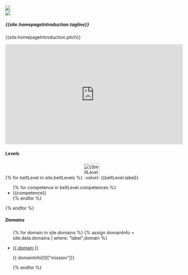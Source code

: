 
<div class="row">
    <div class="col-md-5 col-sm-4 text-center">
        <img class="img-fluid" src="images/DojoLogo-Black-Center.png" style="max-height:350px">
    </div>
    <div class="col-md-7 col-sm-8 text-right d-none d-sm-block">
        <img class="img-fluid" src="images/Pagoda-Black.png" style="max-height:350px">
    </div>
</div>

<h5>{{site.homepageIntroduction.tagline}}</h5>

<p>{{site.homepageIntroduction.pitch}}</p>

<iframe width="560" height="315" src="https://www.youtube.com/embed/fXoVm5iTSCc?si=SICIOfw8SJkTLDzU" title="YouTube video player" frameborder="0" allow="accelerometer; autoplay; clipboard-write; encrypted-media; gyroscope; picture-in-picture; web-share" referrerpolicy="strict-origin-when-cross-origin" allowfullscreen></iframe>

<br/>
<h5>Levels</h5>

{% for beltLevel in site.beltLevels %}
<img src="images/belt-{{beltLevel.value}}.png" height="50" alt="{{beltLevel.value}}" />
<a name="{{beltLevel.value}}-belt">{{beltLevel.label}}</a>
<ul>
    {% for competence in beltLevel.competences %}
    <li>{{competence}}</li>
    {% endfor %}
</ul>
{% endfor %}

<br/>
<h5>Domains</h5>

<ul>
{% for domain in site.domains %}
    {% assign domainInfo = site.data.domains | where: "label",domain %}
    <li>
        <p><a name="domain-{{domain}}" href="{{ domain | relative_url}}">{{ domain }}</a></p>
        <p>{{ domainInfo[0]["mission"]}}</p>
    </li>
{% endfor %}
</ul>
